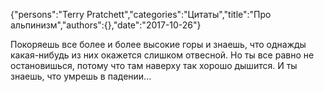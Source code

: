 {"persons":"Terry Pratchett","categories":"Цитаты","title":"Про альпинизм","authors":{},"date":"2017-10-26"}

Покоряешь все более и более высокие горы и знаешь, что однажды какая-нибудь из них окажется слишком отвесной. Но ты все равно не остановишься, потому что там наверху так хорошо дышится. И ты знаешь, что умрешь в падении...
